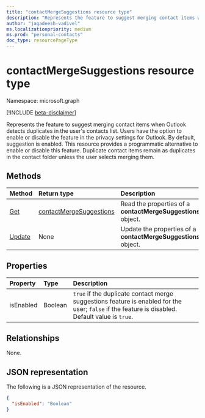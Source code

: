 ```yaml
---
title: "contactMergeSuggestions resource type"
description: "Represents the feature to suggest merging contact items when Outlook detects duplicates in the user's contacts list"
author: "jagadeesh-vadivel"
ms.localizationpriority: medium
ms.prod: "personal-contacts"
doc_type: resourcePageType
---
```


# contactMergeSuggestions resource type

Namespace: microsoft.graph

[!INCLUDE [beta-disclaimer](../../includes/beta-disclaimer.md)]

Represents the feature to suggest merging contact items when Outlook detects duplicates in the user's contacts list.
Users have the option to enable or disable the feature in the privacy settings for Outlook. By default, suggestion is enabled. This resource provides a programmatic alternative to enable or disable this feature. Duplicate contact items remain as duplicates in the contact folder unless the user selects merging them.

## Methods
|Method|Return type|Description|
|:---|:---|:---|
|[Get](../api/contactmergesuggestions-get.md)|[contactMergeSuggestions](contactmergesuggestions.md)|Read the properties of a **contactMergeSuggestions** object.|
|[Update](../api/contactmergesuggestions-update.md)|None |Update the properties of a **contactMergeSuggestions** object.|

## Properties
|Property|Type|Description|
|:---|:---|:---|
|isEnabled|Boolean|`true` if the duplicate contact merge suggestions feature is enabled for the user; `false` if the feature is disabled. Default value is `true`.|

## Relationships
None.

## JSON representation
The following is a JSON representation of the resource.
<!-- {
  "blockType": "resource",
  "keyProperty": "id",
  "@odata.type": "microsoft.graph.contactMergeSuggestions",
  "openType": false
}
-->
``` json
{
  "isEnabled": "Boolean"
}
```

